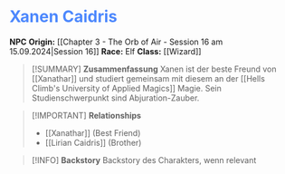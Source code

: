 # <font color = 4d88fd>Xanen Caidris</font>

**NPC**
**Origin:** [[Chapter 3 - The Orb of Air - Session 16 am 15.09.2024|Session 16]]
**Race:** Elf
**Class:** [[Wizard]]

>[!SUMMARY] **Zusammenfassung**
>Xanen ist der beste Freund von [[Xanathar]] und studiert gemeinsam mit diesem an der [[Hells Climb's University of Applied Magics]] Magie. Sein Studienschwerpunkt sind Abjuration-Zauber.

>[!IMPORTANT] **Relationships**
>- [[Xanathar]] (Best Friend)
>- [[Lirian Caidris]] (Brother)

>[!INFO] **Backstory**
>Backstory des Charakters, wenn relevant

